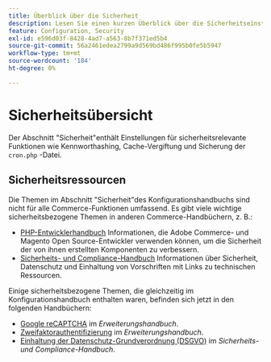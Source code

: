 ```yaml
---
title: Überblick über die Sicherheit
description: Lesen Sie einen kurzen Überblick über die Sicherheitseinstellungen für Adobe Commerce und Magento Open Source.
feature: Configuration, Security
exl-id: e596d03f-8428-4ad7-a563-8b7f371ed5b4
source-git-commit: 56a2461edea2799a9d569bd486f995b0fe5b5947
workflow-type: tm+mt
source-wordcount: '184'
ht-degree: 0%

---
```


# Sicherheitsübersicht

Der Abschnitt &quot;Sicherheit&quot;enthält Einstellungen für sicherheitsrelevante Funktionen wie Kennworthashing, Cache-Vergiftung und Sicherung der `cron.php` -Datei.

## Sicherheitsressourcen

Die Themen im Abschnitt &quot;Sicherheit&quot;des Konfigurationshandbuchs sind nicht für alle Commerce-Funktionen umfassend. Es gibt viele wichtige sicherheitsbezogene Themen in anderen Commerce-Handbüchern, z. B.:

- [PHP-Entwicklerhandbuch](https://developer.adobe.com/commerce/php/development/security/) Informationen, die Adobe Commerce- und Magento Open Source-Entwickler verwenden können, um die Sicherheit der von ihnen erstellten Komponenten zu verbessern.
- [Sicherheits- und Compliance-Handbuch](https://devdocs.magento.com/security/security-and-compliance.html) Informationen über Sicherheit, Datenschutz und Einhaltung von Vorschriften mit Links zu technischen Ressourcen.

Einige sicherheitsbezogene Themen, die gleichzeitig im Konfigurationshandbuch enthalten waren, befinden sich jetzt in den folgenden Handbüchern:

- [Google reCAPTCHA](https://devdocs.magento.com/guides/v2.4/security/google-recaptcha.html) im _Erweiterungshandbuch_.
- [Zweifaktorauthentifizierung](https://devdocs.magento.com/guides/v2.4/security/two-factor-authentication.html) im _Erweiterungshandbuch_.
- [Einhaltung der Datenschutz-Grundverordnung (DSGVO)](https://devdocs.magento.com/compliance/privacy/gdpr.html) im _Sicherheits- und Compliance-Handbuch_.
